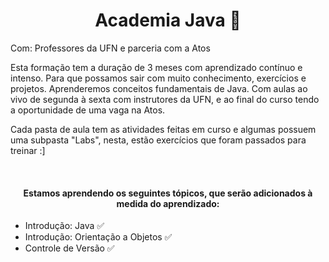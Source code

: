 <h1 align=center> Academia Java 🚀 </h1>

Com: Professores da UFN e parceria com a Atos

Esta formação tem a duração de 3 meses com aprendizado contínuo e intenso. Para que possamos sair com muito conhecimento, exercícios e projetos. Aprenderemos conceitos fundamentais de Java. Com aulas ao vivo de segunda à sexta com instrutores da UFN, e ao final do curso tendo a oportunidade de uma vaga na Atos.

Cada pasta de aula tem as atividades feitas em curso e algumas possuem uma subpasta "Labs", nesta, estão exercícios que foram passados para treinar :]

<br>
<h4 align=center> Estamos aprendendo os seguintes tópicos, que serão adicionados à medida do aprendizado: </h4>

- Introdução: Java ✅
- Introdução: Orientação a Objetos ✅
- Controle de Versão ✅